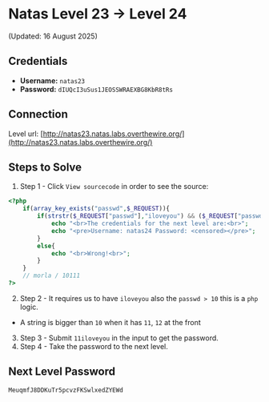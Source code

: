 # Natas Level 23 → Level 24
(Updated: 16 August 2025)

## Credentials
- **Username:** `natas23`
- **Password:** `dIUQcI3uSus1JEOSSWRAEXBG8KbR8tRs`

## Connection
Level url: [http://natas23.natas.labs.overthewire.org/](http://natas23.natas.labs.overthewire.org/)

## Steps to Solve
1. Step 1 - Click `View sourcecode` in order to see the source:
```php
<?php
    if(array_key_exists("passwd",$_REQUEST)){
        if(strstr($_REQUEST["passwd"],"iloveyou") && ($_REQUEST["passwd"] > 10 )){
            echo "<br>The credentials for the next level are:<br>";
            echo "<pre>Username: natas24 Password: <censored></pre>";
        }
        else{
            echo "<br>Wrong!<br>";
        }
    }
    // morla / 10111
?>  
```

2. Step 2 - It requires us to have `iloveyou` also the `passwd > 10` this is a `php` logic.
- A string is bigger than `10` when it has `11`, `12` at the front

3. Step 3 - Submit `11iloveyou` in the input to get the password.
4. Step 4 - Take the password to the next level.

## Next Level Password
`MeuqmfJ8DDKuTr5pcvzFKSwlxedZYEWd`